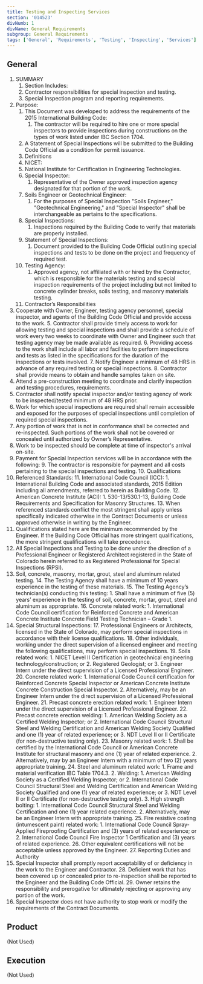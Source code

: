 ```yaml
---
title: Testing and Inspecting Services
section: '014523'
divNumb: 1
divName: General Requirements
subgroup: General Requirements
tags: ['General', 'Requirements', 'Testing', 'Inspecting', 'Services']
---
```


## General

1. SUMMARY
   1. Section Includes:
	1. Contractor responsibilities for special inspection and testing.
	2. Special Inspection program and reporting requirements.
2. Purpose:
	1. This Document was developed to address the requirements of the 2015 International Building Code:
		1. The contractor will be required to hire one or more special inspectors to provide inspections during constructions on the types of work listed under IBC Section 1704.
	2. A Statement of Special Inspections will be submitted to the Building Code Official as a condition for permit issuance. 
	3. Definitions
    1. NICET:
      1. National Institute for Certification in Engineering Technologies.
   1. Special Inspector:
         1. Representative of the Owner approved inspection agency designated for that portion of the work.
   2. Soils Engineer or Geotechnical Engineer:
         1. For the purposes of Special Inspection "Soils Engineer," "Geotechnical Engineering," and "Special Inspector" shall be interchangeable as pertains to the specifications.
   3. Special Inspections:
         1. Inspections required by the Building Code to verify that materials are properly installed.
   4. Statement of Special Inspections:
         1. Document provided to the Building Code Official outlining special inspections and tests to be done on the project and frequency of required test.
   5. Testing Agency:
         1. Approved agency, not affiliated with or hired by the Contractor, which is responsible for the materials testing and special inspection requirements of the project including but not limited to concrete cylinder breaks, soils testing, and masonry materials testing.
	4. Contractor’s Responsibilities
3. Cooperate with Owner, Engineer, testing agency personnel, special inspector, and agents of the Building Code Official and provide access to the work.
	5. Contractor shall provide timely access to work for allowing testing and special inspections and shall provide a schedule of work every two weeks to coordinate with Owner and Engineer such that testing agency may be made available as required.
	6. Providing access to the work shall include all labor and facilities to perform inspections and tests as listed in the specifications for the duration of the inspections or tests involved.
	7. Notify Engineer a minimum of 48 HRS in advance of any required testing or special inspections.
	8. Contractor shall provide means to obtain and handle samples taken on site.
4.  Attend a pre-construction meeting to coordinate and clarify inspection and testing procedures, requirements.
5.  Contractor shall notify special inspector and/or testing agency of work to be inspected/tested minimum of 48 HRS prior.
6.  Work for which special inspections are required shall remain accessible and exposed for the purposes of special inspections until completion of required special inspections.
7.  Any portion of work that is not in conformance shall be corrected and re-inspected. Such portions of the work shall not be covered or concealed until authorized by Owner’s Representative.
8.  Work to be inspected should be complete at time of inspector's arrival on-site.
9.  Payment for Special Inspection services will be in accordance with the following:
	9. The contractor is responsible for payment and all costs pertaining to the special inspections and testing.
	10. Qualifications
10. Referenced Standards:
	11. International Code Council (ICC):
		1. International Building Code and associated standards, 2015 Edition including all amendments, referred to herein as Building Code.
	12. American Concrete Institute (ACI):
		1. 530-13/530.1-13, Building Code Requirements and Specification for Masonry Structures.
	13. When referenced standards conflict the most stringent shall apply unless specifically indicated otherwise in the Contract Documents or unless approved otherwise in writing by the Engineer.
11. Qualifications stated here are the minimum recommended by the Engineer. If the Building Code Official has more stringent qualifications, the more stringent qualifications will take precedence.
12. All Special Inspections and Testing to be done under the direction of a Professional Engineer or Registered Architect registered in the State of Colorado herein referred to as Registered Professional for Special Inspections (RPSI).
13. Soil, concrete, masonry, mortar, grout, steel and aluminum related testing.
	14. The Testing Agency shall have a minimum of 10 years experience in the testing of these materials.
	15. The Testing Agency’s technician(s) conducting this testing:
		1. Shall have a minimum of five (5) years’ experience in the testing of soil, concrete, mortar, grout, steel and aluminum as appropriate.
	16. Concrete related work:
		1. International Code Council certification for Reinforced Concrete and American Concrete Institute Concrete Field Testing Technician – Grade 1.
14. Special Structural Inspections:
	17. Professional Engineers or Architects, licensed in the State of Colorado, may perform special inspections in accordance with their license qualifications.
	18. Other individuals, working under the direct supervision of a licensed engineer and meeting the following qualifications, may perform special inspections.
	19. Soils related work:
		1. NICET Level II Certification in geotechnical engineering technology/construction; or
		2. Registered Geologist; or
		3. Engineer Intern under the direct supervision of a Licensed Professional Engineer.
	20. Concrete related work:
		1. International Code Council certification for Reinforced Concrete Special Inspector or American Concrete Institute Concrete Construction Special Inspector.
		2. Alternatively, may be an Engineer Intern under the direct supervision of a Licensed Professional Engineer.
	21. Precast concrete erection related work:
		1. Engineer Intern under the direct supervision of a Licensed Professional Engineer.
	22. Precast concrete erection welding:
		1. American Welding Society as a Certified Welding Inspector; or
		2. International Code Council Structural Steel and Welding Certification and American Welding Society Qualified and one (1) year of related experience; or
		3. NDT Level II or II Certificate (for non-destructive testing only).
	23. Masonry related work:
		1. Shall be certified by the International Code Council or American Concrete Institute for structural masonry and one (1) year of related experience.
		2. Alternatively, may by an Engineer Intern with a minimum of two (2) years appropriate training.
	24. Steel and aluminum related work:
		1. Frame and material verification IBC Table 1704.3.
		2. Welding:
			1. American Welding Society as a Certified Welding Inspector; or
			2. International Code Council Structural Steel and Welding Certification and American Welding Society Qualified and one (1) year of related experience; or
			3. NDT Level II or II Certificate (for non-destructive testing only).
		3. High strength bolting:
			1. International Code Council Structural Steel and Welding Certification and one (1) year related experience.
			2. Alternatively, may be an Engineer Intern with appropriate training.
	25. Fire resistive coating (intumescent paint) related work:
		1. International Code Council Spray-Applied Fireproofing Certification and (3) years of related experience; or
		2. International Code Council Fire Inspector 1 Certification and (3) years of related experience.
	26. Other equivalent certifications will not be acceptable unless approved by the Engineer.
	27. Reporting Duties and Authority
15. Special Inspector shall promptly report acceptability of or deficiency in the work to the Engineer and Contractor.
	28. Deficient work that has been covered up or concealed prior to re-inspection shall be reported to the Engineer and the Building Code Official.
	29. Owner retains the responsibility and prerogative for ultimately rejecting or approving any portion of the work.
16. Special Inspector does not have authority to stop work or modify the requirements of the Contract Documents.

## Product 

(Not Used)

## Execution

(Not Used)

